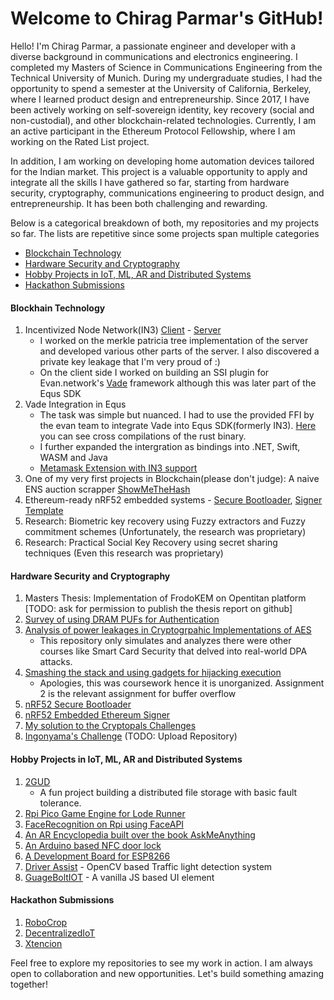 # Welcome to Chirag Parmar's GitHub!

Hello! I'm Chirag Parmar, a passionate engineer and developer with a diverse background in communications and electronics engineering. I completed my Masters of Science in Communications Engineering from the Technical University of Munich. During my undergraduate studies, I had the opportunity to spend a semester at the University of California, Berkeley, where I learned product design and entrepreneurship. Since 2017, I have been actively working on self-sovereign identity, key recovery (social and non-custodial), and other blockchain-related technologies. Currently, I am an active participant in the Ethereum Protocol Fellowship, where I am working on the Rated List project. 

In addition, I am working on developing home automation devices tailored for the Indian market. This project is a valuable opportunity to apply and integrate all the skills I have gathered so far, starting from hardware security, cryptography, communications engineering to product design, and entrepreneurship. It has been both challenging and rewarding.

Below is a categorical breakdown of both, my repositories and my projects so far. The lists are repetitive since some projects span multiple categories

* [Blockchain Technology](#blockhain-technology)
* [Hardware Security and Cryptography]()
* [Hobby Projects in IoT, ML, AR and Distributed Systems]()
* [Hackathon Submissions]()

#### Blockhain Technology
1. Incentivized Node Network(IN3) [Client](https://github.com/blockchainsllc/in3) - [Server](https://github.com/blockchainsllc/in3-server)
	* I worked on the merkle patricia tree implementation of the server and developed various other parts of the server. I also discovered a private key leakage that I'm very proud of :)
	* On the client side I worked on building an SSI plugin for Evan.network's [Vade](https://github.com/evannetwork/vade) framework although this was later part of the Equs SDK
2. Vade Integration in Equs
	* The task was simple but nuanced. I had to use the provided FFI by the evan team to integrate Vade into Equs SDK(formerly IN3). [Here](https://github.com/blockchainsllc/vade-bin) you can see cross compilations of the rust binary.
	* I further expanded the intergration as bindings into .NET, Swift, WASM and Java
	* [Metamask Extension with IN3 support](https://github.com/MetaMask/metamask-extension/issues/7868)
3. One of my very first projects in Blockchain(please don't judge): A naive ENS auction scrapper [ShowMeTheHash](https://github.com/chirag-parmar/ShowMeTheHash)
4. Ethereum-ready nRF52 embedded systems - [Secure Bootloader](https://github.com/chirag-parmar/nrf52-secure-boot), [Signer Template](https://github.com/chirag-parmar/nrf-in3-template)
5. Research: Biometric key recovery using Fuzzy extractors and Fuzzy commitment schemes (Unfortunately, the research was proprietary)
6. Research: Practical Social Key Recovery using secret sharing techniques (Even this research was proprietary)

#### Hardware Security and Cryptography
1. Masters Thesis: Implementation of FrodoKEM on Opentitan platform [TODO: ask for permission to publish the thesis report on github]
2. [Survey of using DRAM PUFs for Authentication](https://github.com/chirag-parmar/drams-pufs-research) 
3. [Analysis of power leakages in Cryptogrpahic Implementations of AES](https://github.com/chirag-parmar/dpa-attacks-analysis)
	* This repository only simulates and analyzes there were other courses like Smart Card Security that delved into real-world DPA attacks.
4. [Smashing the stack and using gadgets for hijacking execution](https://github.com/chirag-parmar/embedded-systems-security)
	* Apologies, this was coursework hence it is unorganized. Assignment 2 is the relevant assignment for buffer overflow
5. [nRF52 Secure Bootloader](https://github.com/chirag-parmar/nrf52-secure-boot)
6. [nRF52 Embedded Ethereum Signer](https://github.com/chirag-parmar/nrf-in3-template)
7. [My solution to the Cryptopals Challenges](https://github.com/chirag-parmar/Cryptopals)
8. [Ingonyama's Challenge]() (TODO: Upload Repository)

#### Hobby Projects in IoT, ML, AR and Distributed Systems
1. [2GUD](https://github.com/chirag-parmar/2GUD)
	* A fun project building a distributed file storage with basic fault tolerance.
2. [Rpi Pico Game Engine for Lode Runner](https://github.com/chirag-parmar/pico-lode-runner)
3. [FaceRecognition on Rpi using FaceAPI](https://github.com/chirag-parmar/Face-Recognition)
4. [An AR Encyclopedia built over the book AskMeAnything](https://github.com/chirag-parmar/AskMeAnything)
5. [An Arduino based NFC door lock](https://github.com/chirag-parmar/ArduinoNFC)
6. [A Development Board for ESP8266](https://github.com/chirag-parmar/ESP8266-dev_board)
7. [Driver Assist](https://github.com/chirag-parmar/Driver-Assist) - OpenCV based Traffic light detection system
8. [GuageBoltIOT](https://github.com/chirag-parmar/GaugeBoltIOT) - A vanilla JS based UI element

#### Hackathon Submissions
1. [RoboCrop](https://github.com/chirag-parmar/RoboCrop)
2. [DecentralizedIoT](https://github.com/chirag-parmar/Decentralised-IoT)
3. [Xtencion](https://github.com/chirag-parmar/Xtencion)

Feel free to explore my repositories to see my work in action. I am always open to collaboration and new opportunities. Let's build something amazing together!
